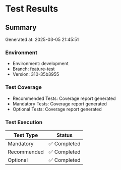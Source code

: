 # Test Results

## Summary

Generated at: 2025-03-05 21:45:51

### Environment
- Environment: development
- Branch: feature-test
- Version: 310-35b3955

### Test Coverage
- Recommended Tests: Coverage report generated
- Mandatory Tests: Coverage report generated
- Optional Tests: Coverage report generated

### Test Execution
| Test Type | Status |
|-----------|--------|
| Mandatory | ✅ Completed |
| Recommended | ✅ Completed |
| Optional | ✅ Completed |
